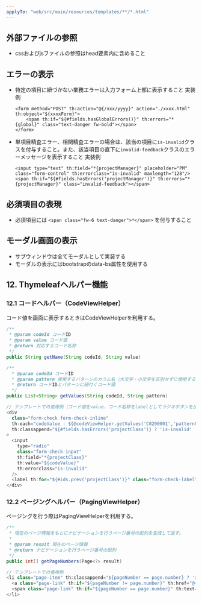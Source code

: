 ```yaml
---
applyTo: "web/src/main/resources/templates/**/*.html"
---
```


## 外部ファイルの参照

- cssおよびjsファイルの参照はhead要素内に含めること


## エラーの表示

- 特定の項目に紐づかない業務エラーは入力フォーム上部に表示すること
  実装例
  ```
  <form method="POST" th:action="@{/xxx/yyyy}" action="./xxxx.html" th:object="${xxxxForm}">
      <span th:if="${#fields.hasGlobalErrors()}" th:errors="*{global}" class="text-danger fw-bold"></span>
  </form>
  ```
- 単項目精査エラー、相関精査エラーの場合は、該当の項目に`is-invalid`クラスを付与すること。また、該当項目の直下に`invalid-feedback`クラスのエラーメッセージを表示すること
  実装例
  ```
  <input type="text" th:field="*{projectManager}" placeholder="PM" class="form-control" th:errorclass="is-invalid" maxlength="128"/>
  <span th:if="${#fields.hasErrors('projectManager')}" th:errors="*{projectManager}" class="invalid-feedback"></span>
  ```


## 必須項目の表現

- 必須項目には `<span class="fw-6 text-danger">*</span>` を付与すること


## モーダル画面の表示

- サブウィンドウは全てモーダルとして実装する
- モーダルの表示にはbootstrapのdata-bs属性を使用する

## 12. Thymeleafヘルパー機能

### 12.1 コードヘルパー（CodeViewHelper）
コード値を画面に表示するときはCodeViewHelperを利用する。

```java
/**
 * @param codeId コードID
 * @param value コード値
 * @return 対応するコード名称
 */
public String getName(String codeId, String value)

/**
  * @param codeId コードID
  * @param pattern 使用するパターンのカラム名（大文字・小文字を区別せずに使用する）
  * @return コードIDとパターンに紐付くコード値
  */
public List<String> getValues(String codeId, String pattern)

// テンプレートでの使用例（コード値をvalue、コード名称をlabelとしてラジオボタンを出力する例）
<div
  class="form-check form-check-inline"
  th:each="codeValue : ${@codeViewHelper.getValues('C0200001','pattern01')}"
  th:classappend="${#fields.hasErrors('projectClass')} ? 'is-invalid' : ''"
>
  <input
    type="radio"
    class="form-check-input"
    th:field="*{projectClass}"
    th:value="${codeValue}"
    th:errorclass="is-invalid"
  />
  <label th:for="${#ids.prev('projectClass')}" class="form-check-label" th:text="${@codeViewHelper.getName('C0200001',codeValue)}">SS</label>
</div>
```

### 12.2 ページングヘルパー（PagingViewHelper）
ページングを行う際はPagingViewHelperを利用する。

```java
/**
 * 現在のページ情報をもとにナビゲーションを行うページ番号の配列を生成して返す。
 *
 * @param result 現在のページ情報
 * @return ナビゲーションを行うページ番号の配列
 */
public int[] getPageNumbers(Page<?> result)

// テンプレートでの使用例
<li class="page-item" th:classappend="${pageNumber == page.number} ? 'active' : ''"  th:each="pageNumber : ${@pagingViewHelper.getPageNumbers(page)}">
  <a class="page-link" th:if="${pageNumber != page.number}" th:href="@{__${path}__/(pageNumber=${pageNumber})}" th:text="${pageNumber + 1}">1</a>
  <span class="page-link" th:if="${pageNumber == page.number}" th:text="${pageNumber + 1}"></span>
</li>
```